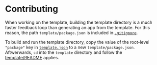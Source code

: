 # Contributing

When working on the template, building the template directory is a much faster feedback loop than generating an app from the template.
For this reason, the path `template/package.json` is included in [`.gitignore`](./.gitignore).

To build and run the template directory, copy the value of the root-level `"package"` key in [`template.json`](./template.json) to a new `template/package.json`.
Aftwerwards, `cd` into the `template` directory and follow the [template/README](./template/README.md) applies.

